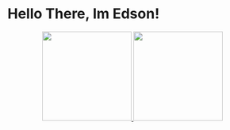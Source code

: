 # Hello There, Im Edson!
<div align="center">
<a href="https://github.com/EdsonHTJ">
<img height="180em" src="https://github-readme-stats.vercel.app/api?username=edsonhtj&show_icons=true&theme=radical&include_all_commits=true&count_private=true"/>
<img height="180em" src="https://github-readme-stats.vercel.app/api/top-langs/?username=edsonhtj&layout=compact&langs_count=7&theme=radical&count_private=false"/>
</div>
